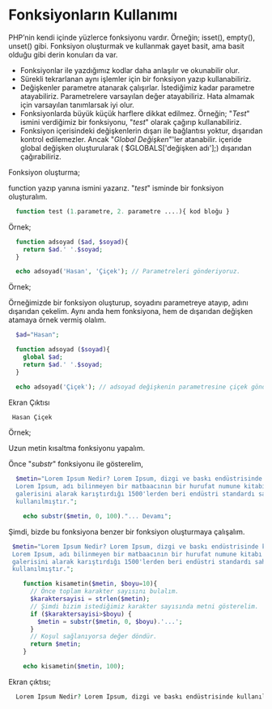 # Fonksiyonların Kullanımı

PHP’nin kendi içinde yüzlerce fonksiyonu vardır. Örneğin; isset(), empty(), unset() gibi. Fonksiyon oluşturmak ve kullanmak gayet basit, ama basit olduğu gibi derin konuları da var.

- Fonksiyonlar ile yazdığımız kodlar daha anlaşılır ve okunabilir olur.
- Sürekli tekrarlanan aynı işlemler için bir fonksiyon yazıp kullanabiliriz.
- Değişkenler parametre atanarak çalışırlar. İstediğimiz kadar parametre atayabiliriz. Parametrelere varsayılan değer atayabiliriz. Hata almamak için varsayılan tanımlarsak iyi olur.
- Fonksiyonlarda büyük küçük harflere dikkat edilmez. Örneğin; "*Test*" ismini verdiğimiz bir fonksiyonu, "*test*" olarak çağırıp kullanabiliriz.
- Fonksiyon içerisindeki değişkenlerin dışarı ile bağlantısı yoktur, dışarıdan kontrol edilemezler. Ancak "*Global Değişken*"'ler atanabilir. içeride global değişken oluşturularak (  $GLOBALS['değişken adı'];) dışarıdan çağırabiliriz.

Fonksiyon oluşturma;

function yazıp yanına ismini yazarız. "*test*" isminde bir fonksiyon oluşturalım.

```php
  function test (1.parametre, 2. parametre ....){ kod bloğu }
```

Örnek;

```php
  function adsoyad ($ad, $soyad){
    return $ad.' '.$soyad;
  }

  echo adsoyad('Hasan', 'Çiçek'); // Parametreleri gönderiyoruz.
```

Örnek;

Örneğimizde bir fonksiyon oluşturup, soyadını parametreye atayıp, adını dışarıdan çekelim. Aynı anda hem fonksiyona, hem de dışarıdan değişken atamaya örnek vermiş olalım.

```php
  $ad="Hasan";

  function adsoyad ($soyad){
    global $ad;
    return $ad.' '.$soyad;
  }

  echo adsoyad('Çiçek'); // adsoyad değişkenin parametresine çiçek gönderiyoruz.
```

Ekran Çıktısı

```php
 Hasan Çiçek
```

Örnek;

Uzun metin kısaltma fonksiyonu yapalım.

Önce "*substr*" fonksiyonu ile gösterelim,

```php
  $metin="Lorem Ipsum Nedir? Lorem Ipsum, dizgi ve baskı endüstrisinde kullanılan mıgır metinlerdir.
  Lorem Ipsum, adı bilinmeyen bir matbaacının bir hurufat numune kitabı oluşturmak üzere bir yazı
  galerisini alarak karıştırdığı 1500'lerden beri endüstri standardı sahte metinler olarak
  kullanılmıştır.";

    echo substr($metin, 0, 100)."... Devamı";
```

Şimdi, bizde bu fonksiyona benzer bir fonksiyon oluşturmaya çalışalım.

 ```php
  $metin="Lorem Ipsum Nedir? Lorem Ipsum, dizgi ve baskı endüstrisinde kullanılan mıgır metinlerdir.
  Lorem Ipsum, adı bilinmeyen bir matbaacının bir hurufat numune kitabı oluşturmak üzere bir yazı
  galerisini alarak karıştırdığı 1500'lerden beri endüstri standardı sahte metinler olarak
  kullanılmıştır.";

     function kisametin($metin, $boyu=10){
       // Önce toplam karakter sayısını bulalım.
       $karaktersayisi = strlen($metin);
       // Şimdi bizim istediğimiz karakter sayısında metni gösterelim.
       if ($karaktersayisi>$boyu) {
         $metin = substr($metin, 0, $boyu).'...';
       }
       // Koşul sağlanıyorsa değer döndür.
       return $metin;
     }

     echo kisametin($metin, 100);
 ```

Ekran çıktısı;

```php
  Lorem Ipsum Nedir? Lorem Ipsum, dizgi ve baskı endüstrisinde kullanılan mıgır metinlerdir. Lore...
```
